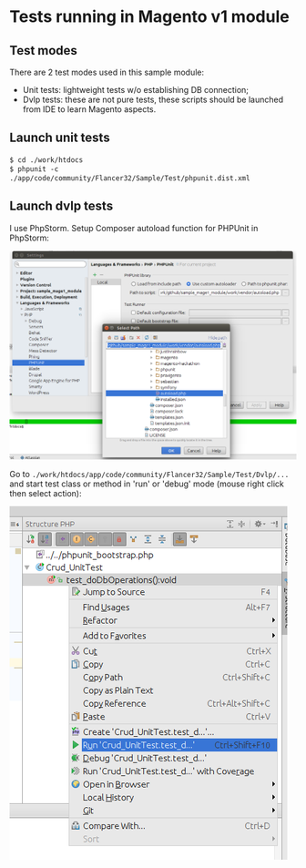 # Tests running in Magento v1 module

## Test modes

There are 2 test modes used in this sample module:
* Unit tests: lightweight tests w/o establishing DB connection;
* Dvlp tests: these are not pure tests, these scripts should be launched from IDE to learn Magento aspects.



## Launch unit tests

    $ cd ./work/htdocs 
    $ phpunit -c ./app/code/community/Flancer32/Sample/Test/phpunit.dist.xml 



## Launch dvlp tests

I use PhpStorm. Setup Composer autoload function for PHPUnit in PhpStorm:

![tests_run_ide_settings_phpunit](./img/tests_run_ide_settings_phpunit.png)

Go to `./work/htdocs/app/code/community/Flancer32/Sample/Test/Dvlp/...` 
and start test class or method in 'run' or 'debug' mode 
(mouse right click then select action):

![tests_run_ide_run_method](./img/tests_run_ide_run_method.png)


